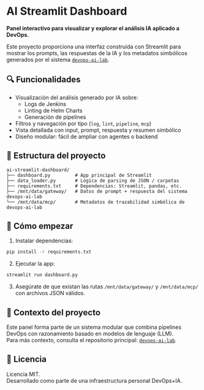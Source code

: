 # AI Streamlit Dashboard

**Panel interactivo para visualizar y explorar el análisis IA aplicado a DevOps.**

Este proyecto proporciona una interfaz construida con Streamlit para mostrar los prompts, las respuestas de la IA y los metadatos simbólicos generados por el sistema [`devops-ai-lab`](https://github.com/dorado-ai-devops/devops-ai-lab).

## 🔍 Funcionalidades

- Visualización del análisis generado por IA sobre:
  - Logs de Jenkins
  - Linting de Helm Charts
  - Generación de pipelines
- Filtros y navegación por tipo (`log`, `lint`, `pipeline`, `mcp`)
- Vista detallada con input, prompt, respuesta y resumen simbólico
- Diseño modular: fácil de ampliar con agentes o backend

## 📁 Estructura del proyecto

```
ai-streamlit-dashboard/
├── dashboard.py         # App principal de Streamlit
├── data_loader.py       # Lógica de parsing de JSON / carpetas
├── requirements.txt     # Dependencias: Streamlit, pandas, etc.
├── /mnt/data/gateway/   # Datos de prompt + respuesta del sistema devops-ai-lab
└── /mnt/data/mcp/       # Metadatos de trazabilidad simbólica de devops-ai-lab
```

## 🚀 Cómo empezar

1. Instalar dependencias:
```bash
pip install -r requirements.txt
```

2. Ejecutar la app:
```bash
streamlit run dashboard.py
```

3. Asegúrate de que existan las rutas `/mnt/data/gateway/` y `/mnt/data/mcp/` con archivos JSON válidos.

## 🧠 Contexto del proyecto

Este panel forma parte de un sistema modular que combina pipelines DevOps con razonamiento basado en modelos de lenguaje (LLM).  
Para más contexto, consulta el repositorio principal: [`devops-ai-lab`](https://github.com/dorado-ai-devops/devops-ai-lab).

## 📄 Licencia

Licencia MIT.  
Desarrollado como parte de una infraestructura personal DevOps+IA.